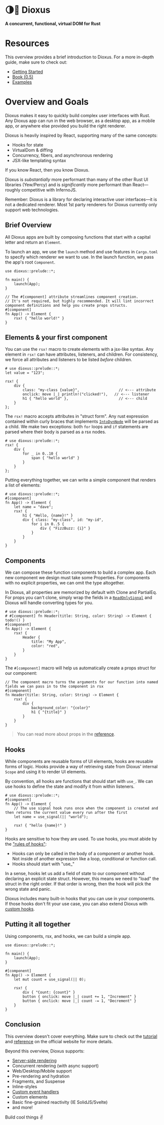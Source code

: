 <div>
  <h1>🌗🚀 Dioxus</h1>
  <p>
    <strong>A concurrent, functional, virtual DOM for Rust</strong>
  </p>
</div>

# Resources

This overview provides a brief introduction to Dioxus. For a more in-depth guide, make sure to check out:

- [Getting Started](https://dioxuslabs.com/learn/0.5/getting_started)
- [Book (0.5)](https://dioxuslabs.com/learn/0.5)
- [Examples](https://github.com/DioxusLabs/example-projects)

# Overview and Goals

Dioxus makes it easy to quickly build complex user interfaces with Rust. Any Dioxus app can run in the web browser,
as a desktop app, as a mobile app, or anywhere else provided you build the right renderer.

Dioxus is heavily inspired by React, supporting many of the same concepts:

- Hooks for state
- VirtualDom & diffing
- Concurrency, fibers, and asynchronous rendering
- JSX-like templating syntax

If you know React, then you know Dioxus.

Dioxus is _substantially_ more performant than many of the other Rust UI libraries (Yew/Percy) and is _significantly_ more performant
than React—roughly competitive with InfernoJS.

Remember: Dioxus is a library for declaring interactive user interfaces—it is not a dedicated renderer. Most 1st party renderers for Dioxus currently only support web technologies.

## Brief Overview

All Dioxus apps are built by composing functions that start with a capital letter and return an `Element`.

To launch an app, we use the `launch` method and use features in `Cargo.toml` to specify which renderer we want to use. In the launch function, we pass the app's root `Component`.

```rust, no_run
use dioxus::prelude::*;

fn main() {
    launch(App);
}

// The #[component] attribute streamlines component creation.
// It's not required, but highly recommended. It will lint incorrect component definitions and help you create props structs.
#[component]
fn App() -> Element {
    rsx! { "hello world!" }
}
```

## Elements & your first component

You can use the `rsx!` macro to create elements with a jsx-like syntax.
Any element in `rsx!` can have attributes, listeners, and children. For
consistency, we force all attributes and listeners to be listed _before_
children.

```rust, no_run
# use dioxus::prelude::*;
let value = "123";

rsx! {
    div {
        class: "my-class {value}",                  // <--- attribute
        onclick: move |_| println!("clicked!"),   // <--- listener
        h1 { "hello world" },                       // <--- child
    }
};
```

The `rsx!` macro accepts attributes in "struct form". Any rust expression contained within curly braces that implements [`IntoDynNode`](dioxus_core::IntoDynNode) will be parsed as a child. We make two exceptions: both `for` loops and `if` statements are parsed where their body is parsed as a rsx nodes.

```rust, no_run
# use dioxus::prelude::*;
rsx! {
    div {
        for _ in 0..10 {
            span { "hello world" }
        }
    }
};
```

Putting everything together, we can write a simple component that renders a list of
elements:

```rust, no_run
# use dioxus::prelude::*;
#[component]
fn App() -> Element {
    let name = "dave";
    rsx! {
        h1 { "Hello, {name}!" }
        div { class: "my-class", id: "my-id",
            for i in 0..5 {
                div { "FizzBuzz: {i}" }
            }
        }
    }
}
```

## Components

We can compose these function components to build a complex app. Each new
component we design must take some Properties. For components with no explicit properties, we can omit the type altogether.

In Dioxus, all properties are memorized by default with Clone and PartialEq. For props you can't clone, simply wrap the fields in a [`ReadOnlySignal`](dioxus_signals::ReadOnlySignal) and Dioxus will handle converting types for you.

```rust, no_run
# use dioxus::prelude::*;
# #[component] fn Header(title: String, color: String) -> Element { todo!() }
#[component]
fn App() -> Element {
    rsx! {
        Header {
            title: "My App",
            color: "red",
        }
    }
}
```

The `#[component]` macro will help us automatically create a props struct for our component:

```rust, no_run
// The component macro turns the arguments for our function into named fields we can pass in to the component in rsx
#[component]
fn Header(title: String, color: String) -> Element {
    rsx! {
        div {
            background_color: "{color}"
            h1 { "{title}" }
        }
    }
}
```

> You can read more about props in the [reference](https://dioxuslabs.com/learn/0.5/reference/component_props).

## Hooks

While components are reusable forms of UI elements, hooks are reusable forms
of logic. Hooks provide a way of retrieving state from Dioxus' internal `Scope` and using
it to render UI elements.

By convention, all hooks are functions that should start with `use_`. We can
use hooks to define the state and modify it from within listeners.

```rust, no_run
# use dioxus::prelude::*;
#[component]
fn App() -> Element {
    // The use signal hook runs once when the component is created and then returns the current value every run after the first
    let name = use_signal(|| "world");

    rsx! { "hello {name}!" }
}
```

Hooks are sensitive to how they are used. To use hooks, you must abide by the
["rules of hooks"](https://dioxuslabs.com/learn/0.5/reference/hooks#rules-of-hooks):

- Hooks can only be called in the body of a component or another hook. Not inside of another expression like a loop, conditional or function call.
- Hooks should start with "use\_"

In a sense, hooks let us add a field of state to our component without declaring
an explicit state struct. However, this means we need to "load" the struct in the right
order. If that order is wrong, then the hook will pick the wrong state and panic.

Dioxus includes many built-in hooks that you can use in your components. If those hooks don't fit your use case, you can also extend Dioxus with [custom hooks](https://dioxuslabs.com/learn/0.5/cookbook/state/custom_hooks).

## Putting it all together

Using components, rsx, and hooks, we can build a simple app.

```rust, no_run
use dioxus::prelude::*;

fn main() {
    launch(App);
}

#[component]
fn App() -> Element {
    let mut count = use_signal(|| 0);

    rsx! {
        div { "Count: {count}" }
        button { onclick: move |_| count += 1, "Increment" }
        button { onclick: move |_| count -= 1, "Decrement" }
    }
}
```

## Conclusion

This overview doesn't cover everything. Make sure to check out the [tutorial](https://dioxuslabs.com/learn/0.5/guide) and [reference](https://dioxuslabs.com/learn/0.5/reference) on the official
website for more details.

Beyond this overview, Dioxus supports:

- [Server-side rendering](https://dioxuslabs.com/learn/0.5/reference/fullstack)
- Concurrent rendering (with async support)
- Web/Desktop/Mobile support
- Pre-rendering and hydration
- Fragments, and Suspense
- Inline-styles
- [Custom event handlers](https://dioxuslabs.com/learn/0.5/reference/event_handlers#handler-props)
- Custom elements
- Basic fine-grained reactivity (IE SolidJS/Svelte)
- and more!

Build cool things ✌️
